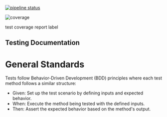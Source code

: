 [![pipeline status](https://git.doit.wisc.edu/cdis/cs/courses/cs506/sp2024/team/tuesdaythursdaylecture/T_35/ims/badges/main/pipeline.svg)](https://git.doit.wisc.edu/cdis/cs/courses/cs506/sp2024/team/tuesdaythursdaylecture/T_35/ims/-/commits/main)


![coverage](https://git.doit.wisc.edu/cdis/cs/courses/cs506/sp2024/team/tuesdaythursdaylecture/T_35/ims/badges/cjk%2Fcode-coverage/coverage.svg?job=test-jdk17)

test coverage report label

## Testing Documentation

# General Standards

Tests follow Behavior-Driven Development (BDD) principles where each test method follows a similar structure:

- Given: Set up the test scenario by defining inputs and expected behavior.
- When: Execute the method being tested with the defined inputs.
- Then: Assert the expected behavior based on the method's output.
